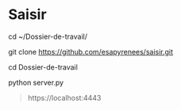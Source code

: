 # Saisir


cd ~/Dossier-de-travail/

git clone https://github.com/esapyrenees/saisir.git

cd Dossier-de-travail

python server.py

> https://localhost:4443